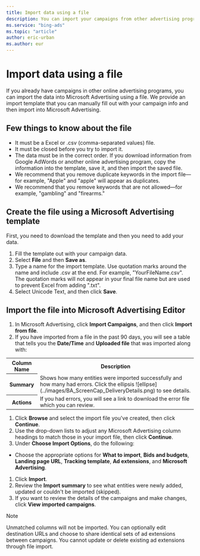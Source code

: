 ```yaml
---
title: Import data using a file
description: You can import your campaigns from other advertising programs using a file.
ms.service: "bing-ads"
ms.topic: "article"
author: eric-urban
ms.author: eur
---
```


# Import data using a file

If you already have campaigns in other online advertising programs, you can import the data into Microsoft Advertising using a file. We provide an import template that you can manually fill out with your campaign info and then import into Microsoft Advertising.

## Few things to know about the file

- It must be a Excel or .csv (comma-separated values) file.
- It must be closed before you try to import it.
- The data must be in the correct order. If you download information from Google AdWords or another online advertising program, copy the information into the template, save it, and then import the saved file.
- We recommend that you remove duplicate keywords in the import file—for example, "Apple" and "apple" will appear as duplicates.
- We recommend that you remove keywords that are not allowed—for example, "gambling" and "firearms."

## Create the file using a Microsoft Advertising template
First, you need to download the template and then you need to add your data.

1. Fill the template out with your campaign data.
1. Select **File** and then **Save as**.
1. Type a name for the import template. Use quotation marks around the name and include .csv at the end. For example, "YourFileName.csv". The quotation marks will not appear in your final file name but are used to prevent Excel from adding ".txt".
1. Select Unicode Text, and then click **Save**.

## Import the file into Microsoft Advertising Editor
1. In Microsoft Advertising, click **Import Campaigns**, and then click **Import from file**.
1. If you have imported from a file in the past 90 days, you will see a table that tells you the **Date/Time** and     **Uploaded file** that was imported along with:
<table>
  <tr>
    <th scope="col">Column Name</th>
    <th scope="col">Description</th>
  </tr>
  <tr>
    <th scope="row" style="background: transparent">Summary</th>
    <td>
        Shows how many entities were imported successfully and how many had errors. Click the ellipsis ![ellipse](../images/BA_ScreenCap_DeliveryDetails.png) to see details.
       </td>
  </tr>
  <tr>
    <th scope="row" style="background: transparent">Actions</th>
    <td>If you had errors, you will see a link to download the error file which you can review.</td>
  </tr>
</table>

1. Click **Browse** and select the import file you've created, then click **Continue**.
1. Use the drop-down lists to adjust any Microsoft Advertising column headings to match those in your import file, then click **Continue**.
1. Under **Choose Import Options**, do the following:
  - Choose the appropriate options for **What to import**, **Bids and budgets**, **Landing page URL**, **Tracking template**, **Ad extensions**, and **Microsoft Advertising**.

1. Click **Import**.
1. Review the **Import summary** to see what entities were newly added, updated or couldn't be imported (skipped).
1. If you want to review the details of the campaigns and make changes, click **View imported campaigns**.

> [!NOTE]
> Unmatched columns will not be imported.
> You can optionally edit destination URLs and choose to share identical sets of ad extensions between campaigns.
> You cannot update or delete existing ad extensions through file import.


